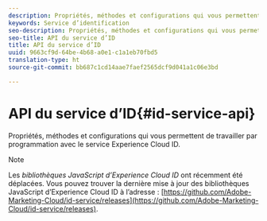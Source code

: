 ```yaml
---
description: Propriétés, méthodes et configurations qui vous permettent de travailler par programmation avec le service Experience Cloud ID.
keywords: Service d’identification
seo-description: Propriétés, méthodes et configurations qui vous permettent de travailler par programmation avec le service Experience Cloud ID.
seo-title: API du service d’ID
title: API du service d’ID
uuid: 9663cf9d-64be-4b68-a0e1-c1a1eb70fbd5
translation-type: ht
source-git-commit: bb687c1cd14aae7faef2565dcf9d041a1c06e3bd

---
```



# API du service d’ID{#id-service-api}

Propriétés, méthodes et configurations qui vous permettent de travailler par programmation avec le service Experience Cloud ID.

>[!NOTE]
>
>Les *bibliothèques JavaScript d’Experience Cloud ID* ont récemment été déplacées. Vous pouvez trouver la dernière mise à jour des bibliothèques JavaScript d’Experience Cloud ID à l’adresse : [https://github.com/Adobe-Marketing-Cloud/id-service/releases](https://github.com/Adobe-Marketing-Cloud/id-service/releases).

